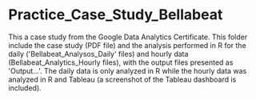 # Practice_Case_Study_Bellabeat

This a case study from the Google Data Analytics Certificate. This folder include the case study (PDF file) and the analysis performed in R for the daily ('Bellabeat_Analysos_Daily' files) and hourly data (Bellabeat_Analytics_Hourly files), with the output files presented as 'Output...'. The daily data is only analyzed in R while the hourly data was analyzed in R and Tableau (a screenshot of the Tableau dashboard is included).
